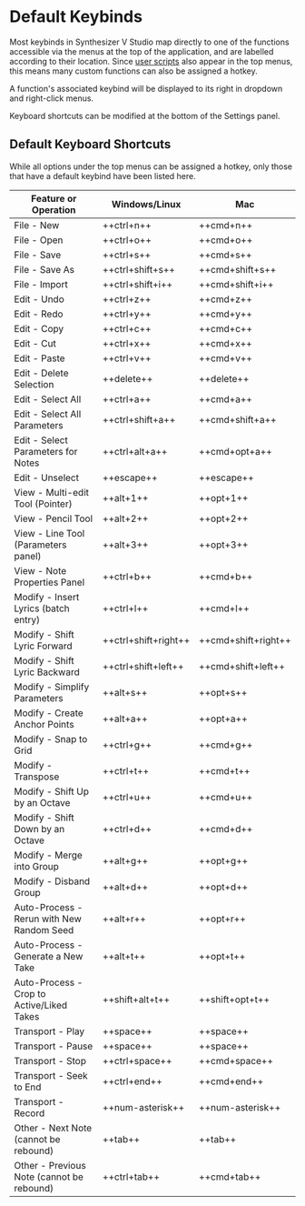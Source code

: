 # Default Keybinds

Most keybinds in Synthesizer V Studio map directly to one of the functions accessible via the menus at the top of the application, and are labelled according to their location. Since [user scripts](advanced/scripting.md) also appear in the top menus, this means many custom functions can also be assigned a hotkey.

A function's associated keybind will be displayed to its right in dropdown and right-click menus.

Keyboard shortcuts can be modified at the bottom of the Settings panel.

## Default Keyboard Shortcuts

While all options under the top menus can be assigned a hotkey, only those that have a default keybind have been listed here.

|Feature or Operation                     |Windows/Linux          |Mac             |
|---|---|---|
|File - New                               |++ctrl+n++             |++cmd+n++       |
|File - Open                              |++ctrl+o++             |++cmd+o++       |
|File - Save                              |++ctrl+s++             |++cmd+s++       |
|File - Save As                           |++ctrl+shift+s++       |++cmd+shift+s++ |
|File - Import                            |++ctrl+shift+i++       |++cmd+shift+i++ |
|Edit - Undo                              |++ctrl+z++             |++cmd+z++       |
|Edit - Redo                              |++ctrl+y++             |++cmd+y++       |
|Edit - Copy                              |++ctrl+c++             |++cmd+c++       |
|Edit - Cut                               |++ctrl+x++             |++cmd+x++       |
|Edit - Paste                             |++ctrl+v++             |++cmd+v++       |
|Edit - Delete Selection                  |++delete++             |++delete++      |
|Edit - Select All                        |++ctrl+a++             |++cmd+a++       |
|Edit - Select All Parameters             |++ctrl+shift+a++       |++cmd+shift+a++ |
|Edit - Select Parameters for Notes       |++ctrl+alt+a++         |++cmd+opt+a++   |
|Edit - Unselect                          |++escape++             |++escape++      |
|View - Multi-edit Tool (Pointer)         |++alt+1++              |++opt+1++       |
|View - Pencil Tool                       |++alt+2++              |++opt+2++       |
|View - Line Tool (Parameters panel)      |++alt+3++              |++opt+3++       |
|View - Note Properties Panel             |++ctrl+b++             |++cmd+b++       |
|Modify - Insert Lyrics (batch entry)     |++ctrl+l++             |++cmd+l++       |
|Modify - Shift Lyric Forward             |++ctrl+shift+right++   |++cmd+shift+right++|
|Modify - Shift Lyric Backward            |++ctrl+shift+left++    |++cmd+shift+left++ |
|Modify - Simplify Parameters             |++alt+s++              |++opt+s++       |
|Modify - Create Anchor Points            |++alt+a++              |++opt+a++       |
|Modify - Snap to Grid                    |++ctrl+g++             |++cmd+g++       |
|Modify - Transpose                       |++ctrl+t++             |++cmd+t++       |
|Modify - Shift Up by an Octave           |++ctrl+u++             |++cmd+u++       |
|Modify - Shift Down by an Octave         |++ctrl+d++             |++cmd+d++       |
|Modify - Merge into Group                |++alt+g++              |++opt+g++       |
|Modify - Disband Group                   |++alt+d++              |++opt+d++       |
|Auto-Process - Rerun with New Random Seed|++alt+r++              |++opt+r++       |
|Auto-Process - Generate a New Take       |++alt+t++              |++opt+t++       |
|Auto-Process - Crop to Active/Liked Takes|++shift+alt+t++        |++shift+opt+t++ |
|Transport - Play                         |++space++              |++space++       |
|Transport - Pause                        |++space++              |++space++       |
|Transport - Stop                         |++ctrl+space++         |++cmd+space++   |
|Transport - Seek to End                  |++ctrl+end++           |++cmd+end++     |
|Transport - Record                       |++num-asterisk++       |++num-asterisk++|
|Other - Next Note (cannot be rebound)    |++tab++                |++tab++         |
|Other - Previous Note (cannot be rebound)|++ctrl+tab++           |++cmd+tab++     |